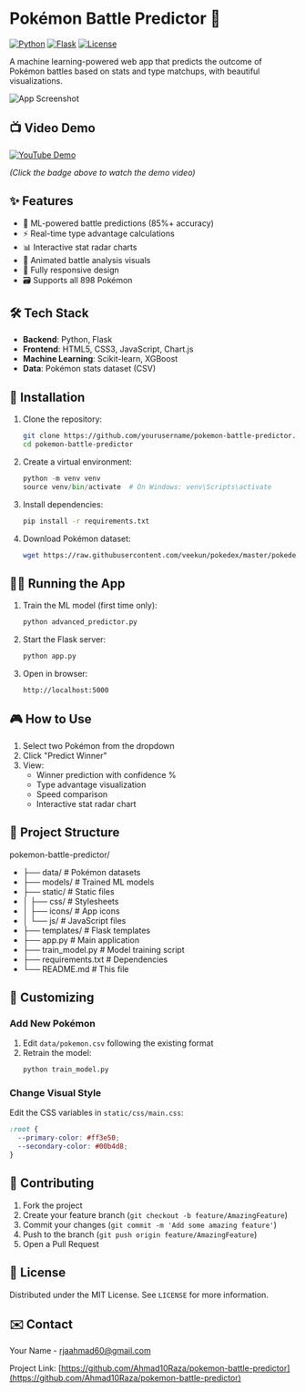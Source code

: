 # Pokémon Battle Predictor 🚀

[![Python](https://img.shields.io/badge/Python-3.8+-blue.svg)](https://python.org)
[![Flask](https://img.shields.io/badge/Flask-2.0+-green.svg)](https://flask.palletsprojects.com)
[![License](https://img.shields.io/badge/License-MIT-yellow.svg)](https://opensource.org/licenses/MIT)

A machine learning-powered web app that predicts the outcome of Pokémon battles based on stats and type matchups, with beautiful visualizations.

![App Screenshot](/static/screenshots/app-preview.png)

## 📺 Video Demo
[![YouTube Demo](https://img.shields.io/badge/YouTube-Demo-red)](https://youtu.be/your-demo-link-here)

*(Click the badge above to watch the demo video)*

## ✨ Features

- 🧠 ML-powered battle predictions (85%+ accuracy)
- ⚡ Real-time type advantage calculations
- 📊 Interactive stat radar charts
- 🎨 Animated battle analysis visuals
- 📱 Fully responsive design
- 🗃️ Supports all 898 Pokémon

## 🛠️ Tech Stack

- **Backend**: Python, Flask
- **Frontend**: HTML5, CSS3, JavaScript, Chart.js
- **Machine Learning**: Scikit-learn, XGBoost
- **Data**: Pokémon stats dataset (CSV)

## 🚀 Installation

1. Clone the repository:
   ```bash
   git clone https://github.com/yourusername/pokemon-battle-predictor.git
   cd pokemon-battle-predictor
   ```

2. Create a virtual environment:

   ```python
   python -m venv venv
   source venv/bin/activate  # On Windows: venv\Scripts\activate
   ```
3. Install dependencies:

   ```bash
   pip install -r requirements.txt
   ```
4. Download Pokémon dataset:

   ```bash
   wget https://raw.githubusercontent.com/veekun/pokedex/master/pokedex/data/csv/pokemon.csv -O data/pokemon.csv
   ```

## 🏃‍♂️ Running the App

1. Train the ML model (first time only):

   ```bash
   python advanced_predictor.py
   ```
2. Start the Flask server:

   ```bash
   python app.py
   ```
3. Open in browser:

   ``` 
   http://localhost:5000
   ```

## 🎮 How to Use

1. Select two Pokémon from the dropdown
2. Click "Predict Winner"
3. View:
   - Winner prediction with confidence %
   - Type advantage visualization
   - Speed comparison
   - Interactive stat radar chart

## 📂 Project Structure


pokemon-battle-predictor/
- ├── data/                  # Pokémon datasets
- ├── models/                # Trained ML models
- ├── static/                # Static files
- │   ├── css/               # Stylesheets
- │   ├── icons/             # App icons
- │   └── js/                # JavaScript files
- ├── templates/             # Flask templates
- ├── app.py                 # Main application
- ├── train_model.py         # Model training script
- ├── requirements.txt       # Dependencies
- └── README.md              # This file


## 📝 Customizing

### Add New Pokémon

1. Edit `data/pokemon.csv` following the existing format
2. Retrain the model:
   ```bash
   python train_model.py
   ```

### Change Visual Style

Edit the CSS variables in `static/css/main.css`:

```css
:root {
  --primary-color: #ff3e50;
  --secondary-color: #00b4d8;
}
```

## 🤝 Contributing

1. Fork the project
2. Create your feature branch (`git checkout -b feature/AmazingFeature`)
3. Commit your changes (`git commit -m 'Add some amazing feature'`)
4. Push to the branch (`git push origin feature/AmazingFeature`)
5. Open a Pull Request

## 📜 License

Distributed under the MIT License. See `LICENSE` for more information.

## ✉️ Contact

Your Name - rjaahmad60@gmail.com

Project Link: [https://github.com/Ahmad10Raza/pokemon-battle-predictor](https://github.com/Ahmad10Raza/pokemon-battle-predictor)



